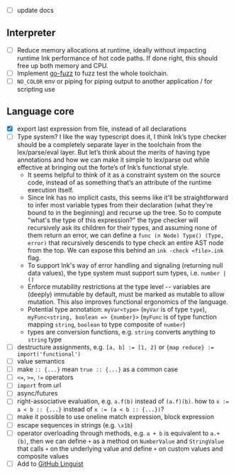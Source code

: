 - [ ] update docs

## Interpreter
- [ ] Reduce memory allocations at runtime, ideally without impacting runtime Ink performance of hot code paths. If done right, this should free up both memory and CPU.
- [ ] Implement [go-fuzz](http://go-talks.appspot.com/github.com/dvyukov/go-fuzz/slides/go-fuzz.slide#1) to fuzz test the whole toolchain.
- [ ] `NO_COLOR` env or piping for piping output to another application / for scripting use

## Language core
- [x] export last expression from file, instead of all declarations
- [ ] Type system? I like the way typescript does it, I think Ink’s type checker should be a completely separate layer in the toolchain from the lex/parse/eval layer. But let’s think about the merits of having type annotations and how we can make it simple to lex/parse out while effective at bringing out the forte’s of Ink’s functional style.
  - It seems helpful to think of it as a constraint system on the source code, instead of as something that’s an attribute of the runtime execution itself.
  - Since Ink has no implicit casts, this seems like it'll be straightforward to infer most variable types from their declaration (what they're bound to in the beginning) and recurse up the tree. So to compute "what's the type of this expression?" the type checker will recursively ask its children for their types, and assuming none of them return an error, we can define a `func (n Node) Type() (Type, error)` that recursively descends to type check an entire AST node from the top. We can expose this behind an `ink -check <file>.ink` flag.
  - To support Ink's way of error handling and signaling (returning null data values), the type system must support sum types, i.e. `number | ()`
  - Enforce mutability restrictions at the type level -- variables are (deeply) immutable by default, must be marked as mutable to allow mutation. This also improves functional ergonomics of the language.
  - Potential type annotation: `myVar<type>` (`myVar` is of type `type`), `myFunc<string, boolean => {number}>` (`myFunc` is of type function mapping `string`, `boolean` to type composite of `number`)
  - types are conversion functions, e.g. `string` converts anything to `string` type
- [ ] destructure assignments, e.g. `[a, b] := [1, 2]` or `{map reduce} := import('functional')`
- [ ] value semantics
- [ ] make `:: {...}` mean `true :: {...}` as a common case
- [ ] `<=`, `>=`, `!=` operators
- [ ] `import` from url
- [ ] async/futures
- [ ] right-associative evaluation, e.g. `a.f(b)` instead of `(a.f)(b)`. how to `x := a < b :: {...}` instead of `x := (a < b :: {...})`?
- [ ] make it possible to use oneline match expression, block expression
- [ ] escape sequences in strings (e.g. `\x1b`)
- [ ] operator overloading through methods, e.g. `a + b` is equivalent to `a.+(b)`, then we can define `+` as a method on `NumberValue` and `StringValue` that calls `+` on the underlying value and define `+` on custom values and composite values
- [ ] Add to [GitHub Linguist](https://github.com/github/linguist)
